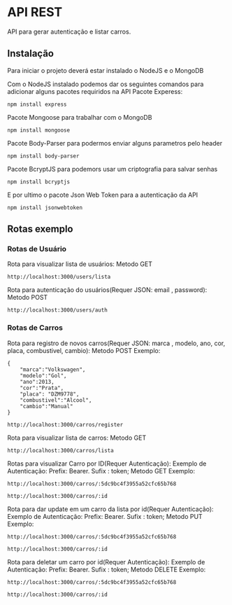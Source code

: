 # API REST
API para gerar autenticação e listar carros.

## Instalação
Para iniciar o projeto deverá estar instalado o NodeJS e o MongoDB

Com o NodeJS instalado podemos dar os seguintes comandos para adicionar alguns pacotes requiridos na API
Pacote Experess:
```
npm install express
```
Pacote Mongoose para trabalhar com o MongoDB
```
npm install mongoose
```
Pacote Body-Parser para podermos enviar alguns parametros pelo header
```
npm install body-parser
```
Pacote BcryptJS para podemors usar um criptografia para salvar senhas
```
npm install bcryptjs
```
E por ultimo o pacote Json Web Token para a autenticação da API
```
npm install jsonwebtoken
```
## Rotas exemplo

### Rotas de Usuário

Rota para visualizar lista de usuários:
Metodo GET
```
http://localhost:3000/users/lista
```
Rota para autenticação do usuários(Requer JSON: email , password):
Metodo POST
```
http://localhost:3000/users/auth
```


### Rotas de Carros

Rota para registro de novos carros(Requer JSON: marca , modelo, ano, cor, placa, combustivel, cambio):
Metodo POST
Exemplo:
```
{
	"marca":"Volkswagen",
	"modelo":"Gol",
	"ano":2013,
	"cor":"Prata",
	"placa": "DZM9778",
	"combustivel":"Alcool",
	"cambio":"Manual"
}
```

```
http://localhost:3000/carros/register
```

Rota para visualizar lista de carros:
Metodo GET
```
http://localhost:3000/carros/lista
```

Rotas para visualizar Carro por ID(Requer Autenticação):
Exemplo de Autenticação: Prefix: Bearer. Sufix : token;
Metodo GET
Exemplo:
```
http://localhost:3000/carros/:5dc9bc4f3955a52cfc65b768
```
```
http://localhost:3000/carros/:id
```

Rota para dar update em um carro da lista por id(Requer Autenticação):
Exemplo de Autenticação: Prefix: Bearer. Sufix : token;
Metodo PUT
Exemplo:
```
http://localhost:3000/carros/:5dc9bc4f3955a52cfc65b768
```
```
http://localhost:3000/carros/:id
```
Rota para deletar um carro por id(Requer Autenticação):
Exemplo de Autenticação: Prefix: Bearer. Sufix : token;
Metodo DELETE
Exemplo:
```
http://localhost:3000/carros/:5dc9bc4f3955a52cfc65b768
```
```
http://localhost:3000/carros/:id
```